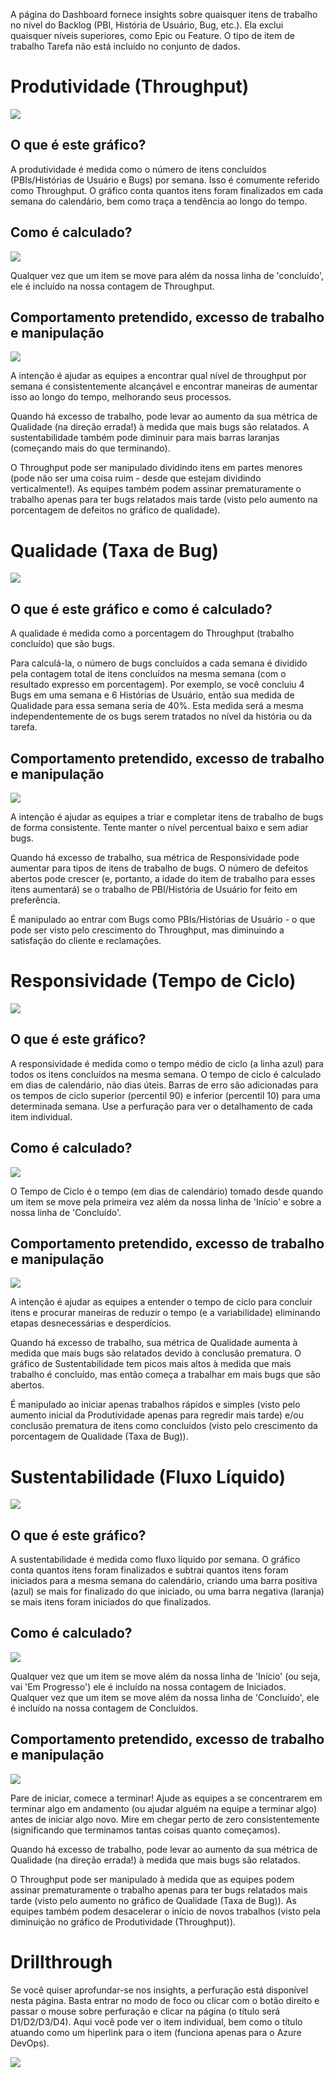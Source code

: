 A página do Dashboard fornece insights sobre quaisquer itens de trabalho no nível do Backlog (PBI, História de Usuário, Bug, etc.). Ela exclui quaisquer níveis superiores, como Epic ou Feature. O tipo de item de trabalho Tarefa não está incluído no conjunto de dados.

# Produtividade (Throughput)
![](https://raw.githubusercontent.com/nbrown02/FlowViz/main/Screenshots/Productivity%201.png)

## O que é este gráfico?

A produtividade é medida como o número de itens concluídos (PBIs/Histórias de Usuário e Bugs) por semana. Isso é comumente referido como Throughput. O gráfico conta quantos itens foram finalizados em cada semana do calendário, bem como traça a tendência ao longo do tempo.

## Como é calculado?
![](https://raw.githubusercontent.com/nbrown02/FlowViz/main/Screenshots/ThroughputCalc.png)

Qualquer vez que um item se move para além da nossa linha de 'concluído', ele é incluído na nossa contagem de Throughput.

## Comportamento pretendido, excesso de trabalho e manipulação

![](https://raw.githubusercontent.com/nbrown02/FlowViz/main/Screenshots/Productivity%202.png)

A intenção é ajudar as equipes a encontrar qual nível de throughput por semana é consistentemente alcançável e encontrar maneiras de aumentar isso ao longo do tempo, melhorando seus processos.

Quando há excesso de trabalho, pode levar ao aumento da sua métrica de Qualidade (na direção errada!) à medida que mais bugs são relatados. A sustentabilidade também pode diminuir para mais barras laranjas (começando mais do que terminando).

O Throughput pode ser manipulado dividindo itens em partes menores (pode não ser uma coisa ruim - desde que estejam dividindo verticalmente!). As equipes também podem assinar prematuramente o trabalho apenas para ter bugs relatados mais tarde (visto pelo aumento na porcentagem de defeitos no gráfico de qualidade).

# Qualidade (Taxa de Bug)
![](https://raw.githubusercontent.com/nbrown02/FlowViz/main/Screenshots/Quality%201.png)

## O que é este gráfico e como é calculado?

A qualidade é medida como a porcentagem do Throughput (trabalho concluído) que são bugs.

Para calculá-la, o número de bugs concluídos a cada semana é dividido pela contagem total de itens concluídos na mesma semana (com o resultado expresso em porcentagem). Por exemplo, se você concluiu 4 Bugs em uma semana e 6 Histórias de Usuário, então sua medida de Qualidade para essa semana seria de 40%. Esta medida será a mesma independentemente de os bugs serem tratados no nível da história ou da tarefa.

## Comportamento pretendido, excesso de trabalho e manipulação

![](https://raw.githubusercontent.com/nbrown02/FlowViz/main/Screenshots/Quality%202.png)

A intenção é ajudar as equipes a triar e completar itens de trabalho de bugs de forma consistente. Tente manter o nível percentual baixo e sem adiar bugs.

Quando há excesso de trabalho, sua métrica de Responsividade pode aumentar para tipos de itens de trabalho de bugs. O número de defeitos abertos pode crescer (e, portanto, a idade do item de trabalho para esses itens aumentará) se o trabalho de PBI/História de Usuário for feito em preferência.

É manipulado ao entrar com Bugs como PBIs/Histórias de Usuário - o que pode ser visto pelo crescimento do Throughput, mas diminuindo a satisfação do cliente e reclamações.

# Responsividade (Tempo de Ciclo)
![](https://raw.githubusercontent.com/nbrown02/FlowViz/main/Screenshots/Responsiveness%201.png)

## O que é este gráfico?

A responsividade é medida como o tempo médio de ciclo (a linha azul) para todos os itens concluídos na mesma semana. O tempo de ciclo é calculado em dias de calendário, não dias úteis. Barras de erro são adicionadas para os tempos de ciclo superior (percentil 90) e inferior (percentil 10) para uma determinada semana. Use a perfuração para ver o detalhamento de cada item individual.

## Como é calculado?
![](https://raw.githubusercontent.com/nbrown02/FlowViz/main/Screenshots/CycleCalc.png)

O Tempo de Ciclo é o tempo (em dias de calendário) tomado desde quando um item se move pela primeira vez além da nossa linha de 'Início' e sobre a nossa linha de 'Concluído'.

## Comportamento pretendido, excesso de trabalho e manipulação
![](https://raw.githubusercontent.com/nbrown02/FlowViz/main/Screenshots/Responsiveness%202.png)

A intenção é ajudar as equipes a entender o tempo de ciclo para concluir itens e procurar maneiras de reduzir o tempo (e a variabilidade) eliminando etapas desnecessárias e desperdícios.

Quando há excesso de trabalho, sua métrica de Qualidade aumenta à medida que mais bugs são relatados devido à conclusão prematura. O gráfico de Sustentabilidade tem picos mais altos à medida que mais trabalho é concluído, mas então começa a trabalhar em mais bugs que são abertos.

É manipulado ao iniciar apenas trabalhos rápidos e simples (visto pelo aumento inicial da Produtividade apenas para regredir mais tarde) e/ou conclusão prematura de itens como concluídos (visto pelo crescimento da porcentagem de Qualidade (Taxa de Bug)).

# Sustentabilidade (Fluxo Líquido)
![](https://raw.githubusercontent.com/nbrown02/FlowViz/main/Screenshots/Predictability%201.png)

## O que é este gráfico?

A sustentabilidade é medida como fluxo líquido por semana. O gráfico conta quantos itens foram finalizados e subtrai quantos itens foram iniciados para a mesma semana do calendário, criando uma barra positiva (azul) se mais for finalizado do que iniciado, ou uma barra negativa (laranja) se mais itens foram iniciados do que finalizados.

## Como é calculado?
![](https://raw.githubusercontent.com/nbrown02/FlowViz/main/Screenshots/CycleCalc.png)

Qualquer vez que um item se move além da nossa linha de 'Início' (ou seja, vai 'Em Progresso') ele é incluído na nossa contagem de Iniciados.
Qualquer vez que um item se move além da nossa linha de 'Concluído', ele é incluído na nossa contagem de Concluídos.

## Comportamento pretendido, excesso de trabalho e manipulação
![](https://raw.githubusercontent.com/nbrown02/FlowViz/main/Screenshots/Predictability%202.png)

Pare de iniciar, comece a terminar! Ajude as equipes a se concentrarem em terminar algo em andamento (ou ajudar alguém na equipe a terminar algo) antes de iniciar algo novo. Mire em chegar perto de zero consistentemente (significando que terminamos tantas coisas quanto começamos).

Quando há excesso de trabalho, pode levar ao aumento da sua métrica de Qualidade (na direção errada!) à medida que mais bugs são relatados.

O Throughput pode ser manipulado à medida que as equipes podem assinar prematuramente o trabalho apenas para ter bugs relatados mais tarde (visto pelo aumento no gráfico de Qualidade (Taxa de Bug)). As equipes também podem desacelerar o início de novos trabalhos (visto pela diminuição no gráfico de Produtividade (Throughput)).

# Drillthrough

Se você quiser aprofundar-se nos insights, a perfuração está disponível nesta página. Basta entrar no modo de foco ou clicar com o botão direito e passar o mouse sobre perfuração e clicar na página (o título será D1/D2/D3/D4). Aqui você pode ver o item individual, bem como o título atuando como um hiperlink para o item (funciona apenas para o Azure DevOps).

![](https://raw.githubusercontent.com/nbrown02/FlowViz/main/Screenshots/Drill.gif)

